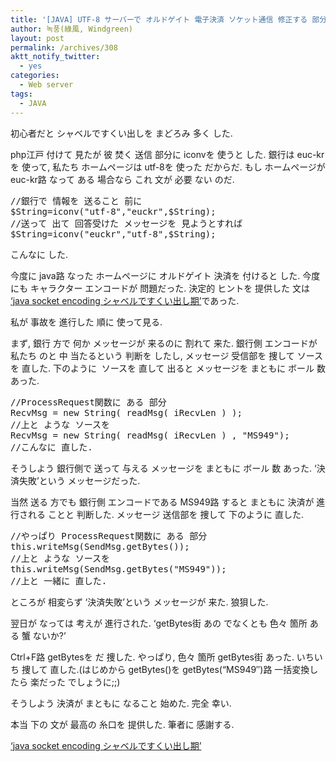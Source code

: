 ```yaml
---
title: '[JAVA] UTF-8 サーバーで オルドゲイト 電子決済 ソケット通信 修正する 部分'
author: 녹풍(綠風, Windgreen)
layout: post
permalink: /archives/308
aktt_notify_twitter:
  - yes
categories:
  - Web server
tags:
  - JAVA
---
```

初心者だと シャベルですくい出しを まどろみ 多く した.

php江戸 付けて 見たが 彼 焚く 送信 部分に iconvを 使うと した. 銀行は euc-krを 使って, 私たち ホームページは utf-8を 使った だからだ. もし ホームページが euc-kr路 なって ある 場合なら これ 文が 必要 ない のだ.</p> 

<pre class="brush:php">//銀行で 情報を 送ること 前に
$String=iconv("utf-8","euckr",$String);
//送って 出て 回答受けた メッセージを 見ようとすれば 
$String=iconv("euckr","utf-8",$String);
</pre></p> 

こんなに した.

今度に java路 なった ホームページに オルドゲイト 決済を 付けると した. 今度にも キャラクター エンコードが 問題だった. 決定的 ヒントを 提供した 文は <a href="http://www.google.co.kr/#hl=ko&xhr=t&q='java+socket+encoding+%EC%82%BD%EC%A7%88%EA%B8%B0'&cp=26&pf=p&sclient=psy&newwindow=1&site=&source=hp&aq=f&aqi=&aql=&oq='java+socket+encoding+%EC%82%BD%EC%A7%88%EA%B8%B0'&pbx=1&fp=9bc2c99ee635e670" target="_blank">&#8216;java socket encoding シャベルですくい出し期&#8217;</a>であった.

私が 事故を 進行した 順に 使って見る.

まず, 銀行 方で 何か メッセージが 来るのに 割れて 来た. 銀行側 エンコードが 私たち のと 中 当たるという 判断を したし, メッセージ 受信部を 捜して ソースを 直した. 下のように &nbsp;ソースを 直して 出ると メッセージを まともに ボール 数 あった.</p> 

<pre class="brush:java">//ProcessRequest関数に ある 部分
RecvMsg = new String( readMsg( iRecvLen ) );
//上と ような ソースを
RecvMsg = new String( readMsg( iRecvLen ) , "MS949");
//こんなに 直した.
</pre></p> 

そうしよう 銀行側で 送って 与える メッセージを まともに ボール 数 あった. &#8216;決済失敗&#8217;という メッセージだった.

当然 送る 方でも 銀行側 エンコードである MS949路 すると まともに 決済が 進行される ことと 判断した. メッセージ 送信部を 捜して 下のように 直した.</p> 

<pre class="brush:java">//やっぱり ProcessRequest関数に ある 部分
this.writeMsg(SendMsg.getBytes());
//上と ような ソースを
this.writeMsg(SendMsg.getBytes("MS949"));
//上と 一緒に 直した.
</pre></p> 

ところが 相変らず &#8216;決済失敗&#8217;という メッセージが 来た. 狼狽した.

翌日が なっては 考えが 進行された. &#8216;getBytes街 あの でなくとも 色々 箇所 ある 蟹 ないか?&#8217;

Ctrl+F路 getBytesを だ 捜した. やっぱり, 色々 箇所 getBytes街 あった. いちいち 捜して 直した.(はじめから getBytes()を getBytes(&#8220;MS949&#8243;)路 一括変換したら 楽だった でしょうに;;)

そうしよう 決済が まともに なること 始めた. 完全 幸い.

本当 下の 文が 最高の 糸口を 提供した. 筆者に 感謝する.

<a href="http://www.google.co.kr/#hl=ko&xhr=t&q='java+socket+encoding+%EC%82%BD%EC%A7%88%EA%B8%B0'&cp=26&pf=p&sclient=psy&newwindow=1&site=&source=hp&aq=f&aqi=&aql=&oq='java+socket+encoding+%EC%82%BD%EC%A7%88%EA%B8%B0'&pbx=1&fp=9bc2c99ee635e670" target="_blank">&#8216;java socket encoding シャベルですくい出し期&#8217;</a>